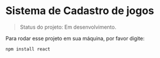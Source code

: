 <h1>Sistema de Cadastro de jogos</h1>

>Status do projeto: Em desenvolvimento.

Para rodar esse projeto em sua máquina, por favor digite:

```
npm install react

```
